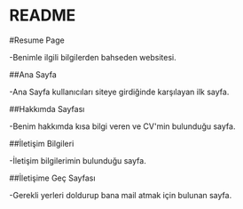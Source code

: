 # README

#Resume Page

-Benimle ilgili bilgilerden bahseden websitesi.

##Ana Sayfa

-Ana Sayfa kullanıcıları siteye girdiğinde karşılayan ilk sayfa.

##Hakkımda Sayfası

-Benim hakkımda kısa bilgi veren ve CV'min bulunduğu sayfa.

##İletişim Bilgileri

-İletişim bilgilerimin bulunduğu sayfa.

##İletişime Geç Sayfası

-Gerekli yerleri doldurup bana mail atmak için bulunan sayfa.

